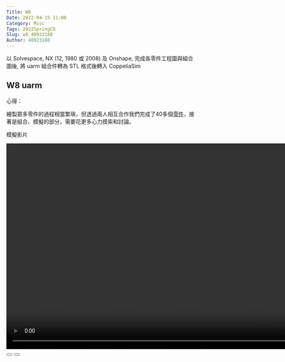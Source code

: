```yaml
---
Title: W8
Date: 2022-04-15 11:00
Category: Misc
Tags: 2022SpringCD
Slug: w8_40923108
Author: 40923108
---
```


以 Solvespace, NX (12, 1980 或 2008) 及 Onshape, 完成各零件工程圖與組合圖後, 將 uarm 組合件轉為 STL 格式後轉入 CoppeliaSim

<!-- PELICAN_END_SUMMARY -->

W8 uarm
----
心得：

繪製眾多零件的過程相當繁瑣，但透過兩人相互合作我們完成了40多個[零件]，接著是組合、模擬的部分，需要花更多心力摸索和討論。

模擬影片

<link rel="stylesheet" type="text/css" href="./../cmsimde/static/winkPlayer.css"></p>
<script type="text/javascript" src="./../cmsimde/static/winkPlayer.js"></script>
<script>
var winkVideoData = {
  dataVersion: 1,
  frameRate: 20,
  buttonFrameLength: 10,
  buttonFrameOffset: 5,
  frameStops: {
  },
};
</script>
<div class="winkVideoContainerClass"><video width="960" height="540" class="winkVideoClass" data-dirname="/static" data-varname="winkVideoData">
<source src="https://40923108.github.io/cd2022/downloads/%E6%A9%9F%E6%A2%B0%E6%89%8B%E8%87%82UI%E4%BB%8B%E9%9D%A2%E6%8E%A7%E5%88%B6.mp4" type="video/mp4" /></video>
<div class="winkVideoOverlayClass"></div>
<div class="winkVideoControlBarClass"><button class="winkVideoControlBarPlayButtonClass"></button> <button class="winkVideoControlBarPauseButtonClass"></button>
<div class="winkVideoControlBarProgressLeftClass"></div>
<div class="winkVideoControlBarProgressEmptyMiddleClass"></div>
<div class="winkVideoControlBarProgressRightClass"></div>
<div class="winkVideoControlBarProgressFilledMiddleClass"></div>
<div class="winkVideoControlBarProgressThumbClass"></div>
</div>
<div class="winkVideoPlayOverlayClass"></div>
</div>

[零件]:https://youtu.be/2ZwEY1IJUGI